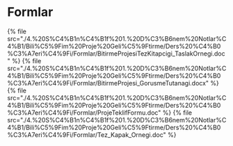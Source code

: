 # Formlar

<!--Index-->

{% file src="./4.%20S%C4%B1n%C4%B1f%201.%20D%C3%B6nem%20Notlar%C4%B1/Bili%C5%9Fim%20Proje%20Geli%C5%9Ftirme/Ders%20%C4%B0%C3%A7eri%C4%9Fi/Formlar/BitirmeProjesiTezKitapcigi_TaslakOrnegi.doc" %}
{% file src="./4.%20S%C4%B1n%C4%B1f%201.%20D%C3%B6nem%20Notlar%C4%B1/Bili%C5%9Fim%20Proje%20Geli%C5%9Ftirme/Ders%20%C4%B0%C3%A7eri%C4%9Fi/Formlar/BitirmeProjesi_GorusmeTutanagi.docx" %}
{% file src="./4.%20S%C4%B1n%C4%B1f%201.%20D%C3%B6nem%20Notlar%C4%B1/Bili%C5%9Fim%20Proje%20Geli%C5%9Ftirme/Ders%20%C4%B0%C3%A7eri%C4%9Fi/Formlar/ProjeTeklifFormu.doc" %}
{% file src="./4.%20S%C4%B1n%C4%B1f%201.%20D%C3%B6nem%20Notlar%C4%B1/Bili%C5%9Fim%20Proje%20Geli%C5%9Ftirme/Ders%20%C4%B0%C3%A7eri%C4%9Fi/Formlar/Tez_Kapak_Ornegi.doc" %}

<!--Index-->

